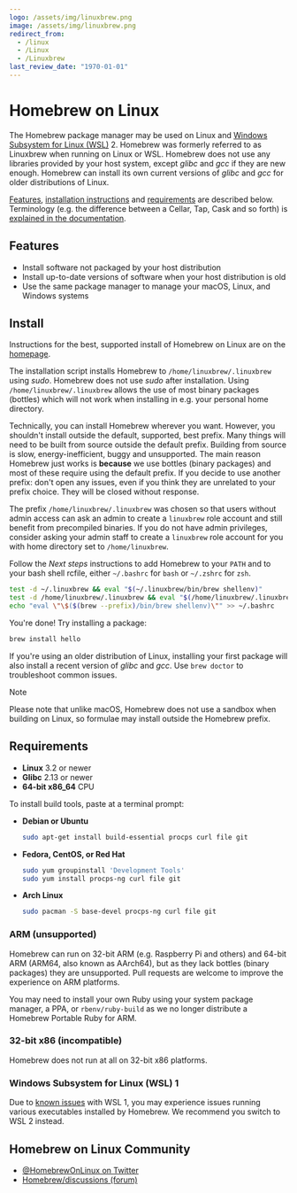 ```yaml
---
logo: /assets/img/linuxbrew.png
image: /assets/img/linuxbrew.png
redirect_from:
  - /linux
  - /Linux
  - /Linuxbrew
last_review_date: "1970-01-01"
---
```


# Homebrew on Linux

The Homebrew package manager may be used on Linux and [Windows Subsystem for Linux (WSL)](https://docs.microsoft.com/en-us/windows/wsl/about) 2. Homebrew was formerly referred to as Linuxbrew when running on Linux or WSL. Homebrew does not use any libraries provided by your host system, except *glibc* and *gcc* if they are new enough. Homebrew can install its own current versions of *glibc* and *gcc* for older distributions of Linux.

[Features](#features), [installation instructions](#install) and [requirements](#requirements) are described below. Terminology (e.g. the difference between a Cellar, Tap, Cask and so forth) is [explained in the documentation](Formula-Cookbook.md#homebrew-terminology).

## Features

- Install software not packaged by your host distribution
- Install up-to-date versions of software when your host distribution is old
- Use the same package manager to manage your macOS, Linux, and Windows systems

## Install

Instructions for the best, supported install of Homebrew on Linux are on the [homepage](https://brew.sh).

The installation script installs Homebrew to `/home/linuxbrew/.linuxbrew` using *sudo*. Homebrew does not use *sudo* after installation. Using `/home/linuxbrew/.linuxbrew` allows the use of most binary packages (bottles) which will not work when installing in e.g. your personal home directory.

Technically, you can install Homebrew wherever you want. However, you shouldn't install outside the default, supported, best prefix. Many things will need to be built from source outside the default prefix. Building from source is slow, energy-inefficient, buggy and unsupported. The main reason Homebrew just works is **because** we use bottles (binary packages) and most of these require using the default prefix. If you decide to use another prefix: don't open any issues, even if you think they are unrelated to your prefix choice. They will be closed without response.

The prefix `/home/linuxbrew/.linuxbrew` was chosen so that users without admin access can ask an admin to create a `linuxbrew` role account and still benefit from precompiled binaries. If you do not have admin privileges, consider asking your admin staff to create a `linuxbrew` role account for you with home directory set to `/home/linuxbrew`.

Follow the *Next steps* instructions to add Homebrew to your `PATH` and to your bash shell rcfile, either `~/.bashrc` for `bash` or `~/.zshrc` for `zsh`.

```sh
test -d ~/.linuxbrew && eval "$(~/.linuxbrew/bin/brew shellenv)"
test -d /home/linuxbrew/.linuxbrew && eval "$(/home/linuxbrew/.linuxbrew/bin/brew shellenv)"
echo "eval \"\$($(brew --prefix)/bin/brew shellenv)\"" >> ~/.bashrc
```

You're done! Try installing a package:

```sh
brew install hello
```

If you're using an older distribution of Linux, installing your first package will also install a recent version of *glibc* and *gcc*. Use `brew doctor` to troubleshoot common issues.

> [!NOTE]
> Please note that unlike macOS, Homebrew does not use a sandbox when building on Linux, so formulae may install outside the Homebrew prefix.

## Requirements

- **Linux** 3.2 or newer
- **Glibc** 2.13 or newer
- **64-bit x86_64** CPU

To install build tools, paste at a terminal prompt:

- **Debian or Ubuntu**

  ```sh
  sudo apt-get install build-essential procps curl file git
  ```

- **Fedora, CentOS, or Red Hat**

  ```sh
  sudo yum groupinstall 'Development Tools'
  sudo yum install procps-ng curl file git
  ```

- **Arch Linux**

  ```sh
  sudo pacman -S base-devel procps-ng curl file git
  ```

### ARM (unsupported)

Homebrew can run on 32-bit ARM (e.g. Raspberry Pi and others) and 64-bit ARM (ARM64, also known as AArch64), but as they lack bottles (binary packages) they are unsupported. Pull requests are welcome to improve the experience on ARM platforms.

You may need to install your own Ruby using your system package manager, a PPA, or `rbenv/ruby-build` as we no longer distribute a Homebrew Portable Ruby for ARM.

### 32-bit x86 (incompatible)

Homebrew does not run at all on 32-bit x86 platforms.

### Windows Subsystem for Linux (WSL) 1

Due to [known issues](https://github.com/microsoft/WSL/issues/8219) with WSL 1, you may experience issues running various executables installed by Homebrew. We recommend you switch to WSL 2 instead.

## Homebrew on Linux Community

- [@HomebrewOnLinux on Twitter](https://twitter.com/HomebrewOnLinux)
- [Homebrew/discussions (forum)](https://github.com/orgs/Homebrew/discussions/categories/linux)
